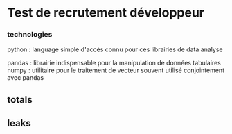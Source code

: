 # Test de recrutement développeur

### technologies
python : language simple d'accès connu pour ces librairies de data analyse

pandas : librairie indispensable pour la manipulation de données tabulaires
numpy : utilitaire pour le traitement de vecteur souvent utilisé conjointement avec pandas

## totals


## leaks